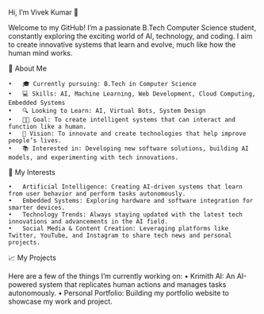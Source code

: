 

Hi, I’m Vivek Kumar 👋

Welcome to my GitHub! I’m a passionate B.Tech Computer Science student, constantly exploring the exciting world of AI, technology, and coding. I aim to create innovative systems that learn and evolve, much like how the human mind works.

🔧 About Me

	•	🎓 Currently pursuing: B.Tech in Computer Science
	•	💻 Skills: AI, Machine Learning, Web Development, Cloud Computing, Embedded Systems
	•	🔍 Looking to Learn: AI, Virtual Bots, System Design
	•	🧑‍💻 Goal: To create intelligent systems that can interact and function like a human.
	•	🚀 Vision: To innovate and create technologies that help improve people’s lives.
	•	📚 Interested in: Developing new software solutions, building AI models, and experimenting with tech innovations.

🌱 My Interests

	•	Artificial Intelligence: Creating AI-driven systems that learn from user behavior and perform tasks autonomously.
	•	Embedded Systems: Exploring hardware and software integration for smarter devices.
	•	Technology Trends: Always staying updated with the latest tech innovations and advancements in the AI field.
	•	Social Media & Content Creation: Leveraging platforms like Twitter, YouTube, and Instagram to share tech news and personal projects.

📈 My Projects

Here are a few of the things I’m currently working on:
	•	Krimith AI: An AI-powered system that replicates human actions and manages tasks autonomously.
	•	Personal Portfolio: Building my portfolio website to showcase my work and project.
